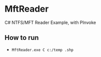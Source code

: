 # MftReader
C# NTFS/MFT Reader Example, with PInvoke

## How to run

- ```MftReader.exe C c:/temp .shp```
